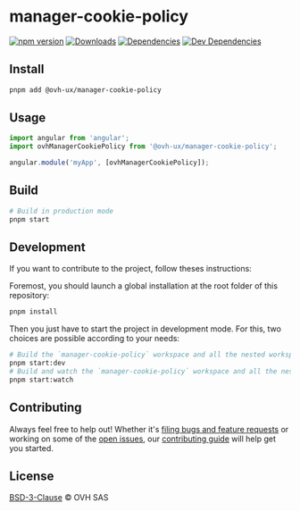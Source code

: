 # manager-cookie-policy

[![npm version](https://badgen.net/npm/v/@ovh-ux/manager-cookie-policy)](https://www.npmjs.com/package/@ovh-ux/manager-cookie-policy) [![Downloads](https://badgen.net/npm/dt/@ovh-ux/manager-cookie-policy)](https://npmjs.com/package/@ovh-ux/manager-cookie-policy) [![Dependencies](https://badgen.net/david/dep/ovh-ux/manager/packages/manager/modules/banner)](https://npmjs.com/package/@ovh-ux/manager-cookie-policy?activeTab=dependencies) [![Dev Dependencies](https://badgen.net/david/dev/ovh-ux/manager/packages/manager/modules/banner)](https://npmjs.com/package/@ovh-ux/manager-cookie-policy?activeTab=dependencies)

## Install

```sh
pnpm add @ovh-ux/manager-cookie-policy
```

## Usage

```js
import angular from 'angular';
import ovhManagerCookiePolicy from '@ovh-ux/manager-cookie-policy';

angular.module('myApp', [ovhManagerCookiePolicy]);
```

## Build

```sh
# Build in production mode
pnpm start
```

## Development

If you want to contribute to the project, follow theses instructions:

Foremost, you should launch a global installation at the root folder of this repository:

```sh
pnpm install
```

Then you just have to start the project in development mode. For this, two choices are possible according to your needs:

```sh
# Build the `manager-cookie-policy` workspace and all the nested workspaces in development mode and watch only `manager-cookie-policy` workspace
pnpm start:dev
# Build and watch the `manager-cookie-policy` workspace and all the nested workspaces in development mode
pnpm start:watch
```

## Contributing

Always feel free to help out! Whether it's [filing bugs and feature requests](https://github.com/ovh/manager/issues/new) or working on some of the [open issues](https://github.com/ovh/manager/issues), our [contributing guide](https://github.com/ovh/manager/blob/master/CONTRIBUTING.md) will help get you started.

## License

[BSD-3-Clause](LICENSE) © OVH SAS
